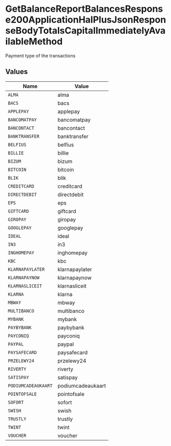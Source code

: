 # GetBalanceReportBalancesResponse200ApplicationHalPlusJsonResponseBodyTotalsCapitalImmediatelyAvailableMethod

Payment type of the transactions


## Values

| Name                | Value               |
| ------------------- | ------------------- |
| `ALMA`              | alma                |
| `BACS`              | bacs                |
| `APPLEPAY`          | applepay            |
| `BANCOMATPAY`       | bancomatpay         |
| `BANCONTACT`        | bancontact          |
| `BANKTRANSFER`      | banktransfer        |
| `BELFIUS`           | belfius             |
| `BILLIE`            | billie              |
| `BIZUM`             | bizum               |
| `BITCOIN`           | bitcoin             |
| `BLIK`              | blik                |
| `CREDITCARD`        | creditcard          |
| `DIRECTDEBIT`       | directdebit         |
| `EPS`               | eps                 |
| `GIFTCARD`          | giftcard            |
| `GIROPAY`           | giropay             |
| `GOOGLEPAY`         | googlepay           |
| `IDEAL`             | ideal               |
| `IN3`               | in3                 |
| `INGHOMEPAY`        | inghomepay          |
| `KBC`               | kbc                 |
| `KLARNAPAYLATER`    | klarnapaylater      |
| `KLARNAPAYNOW`      | klarnapaynow        |
| `KLARNASLICEIT`     | klarnasliceit       |
| `KLARNA`            | klarna              |
| `MBWAY`             | mbway               |
| `MULTIBANCO`        | multibanco          |
| `MYBANK`            | mybank              |
| `PAYBYBANK`         | paybybank           |
| `PAYCONIQ`          | payconiq            |
| `PAYPAL`            | paypal              |
| `PAYSAFECARD`       | paysafecard         |
| `PRZELEWY24`        | przelewy24          |
| `RIVERTY`           | riverty             |
| `SATISPAY`          | satispay            |
| `PODIUMCADEAUKAART` | podiumcadeaukaart   |
| `POINTOFSALE`       | pointofsale         |
| `SOFORT`            | sofort              |
| `SWISH`             | swish               |
| `TRUSTLY`           | trustly             |
| `TWINT`             | twint               |
| `VOUCHER`           | voucher             |